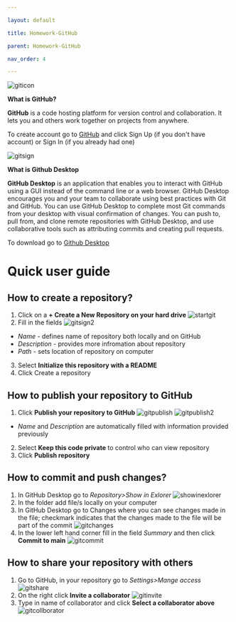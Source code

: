 ```yaml
---

layout: default

title: Homework-GitHub

parent: Homework-GitHub

nav_order: 4

---
```


![giticon](./images/giticon.jpg)

**What is GitHub?**

**GitHub** is a code hosting platform for version control and collaboration. It lets you and others work together on projects from anywhere.

To create account go to [GitHub](https://github.com/) and click Sign Up (if you don't have account) or Sign In
 (if you already had one)

 ![gitsign](./images/gitsign.png)



 **What is Github Desktop**

 **GitHub Desktop** is an application that enables you to interact with GitHub using a GUI instead of the command line or a web browser. GitHub Desktop encourages you and your team to collaborate using best practices with Git and GitHub. You can use GitHub Desktop to complete most Git commands from your desktop with visual confirmation of changes. You can push to, pull from, and clone remote repositories with GitHub Desktop, and use collaborative tools such as attributing commits and creating pull requests.

 To download go to [Github Desktop](https://desktop.github.com/)


**Quick user guide**
===


## How to create a repository?

1. Click on a **+ Create a New Repository on your hard drive**
![startgit](./images/startgit.png)
2. Fill in the fields
   ![gitsign2](./images/gitsign2.png)

- *Name* - defines name of repository both locally and on GitHub
- *Description* - provides more infromation about repository
- *Path* - sets location of repository on computer

3. Select **Initialize this repository with a README**  
4. Click Create a repository

## How to publish your repository to GitHub

1. Click **Publish your repository to GitHub**
![gitpublish](./images/gitpublish.png)
![gitpublish2](./images/gitpublish2.png)
- *Name* and *Description* are automatically filled with information provided previously
2. Select **Keep this code private** to control who can view repository
3. Click **Publish repository**

## How to commit and push changes? 

1. In GitHub Desktop go to *Repository>Show in Exlorer*
![showinexlorer](./images/showinexplorer.png)
2. In the folder add file/s locally on your computer
3. In GitHub Desktop go to Changes where you can see changes made in the file; checkmark indicates that the changes made to the file will be part of the commit 
![gitchanges](./images/gitchanges.png)
4. In the lower left hand corner fill in the field *Summary* and then click **Commit to main** 
![gitcommit](./images/gitcommit.png)

## How to share your repository with others 
1. Go to GitHub, in your repository go to *Settings>Mange access*
![gitshare](./images/gitshare.png)
2. On the right click **Invite a collaborator** 
![gitinvite](./images/gitinvite.png)
3. Type in name of collaborator and click **Select a collaborator above** 
![gitcollborator](./images/gitcollborator.png)

